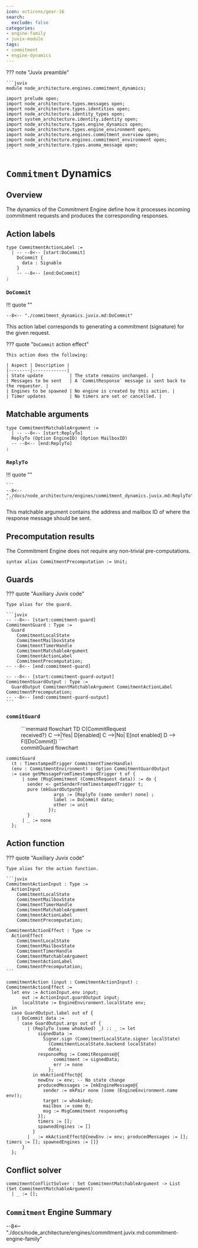 ```yaml
---
icon: octicons/gear-16
search:
  exclude: false
categories:
- engine-family
- juvix-module
tags:
- commitment
- engine-dynamics
---
```


??? note "Juvix preamble"

    ```juvix
    module node_architecture.engines.commitment_dynamics;

    import prelude open;
    import node_architecture.types.messages open;
    import node_architecture.types.identities open;
    import node_architecture.identity_types open;
    import system_architecture.identity.identity open;
    import node_architecture.types.engine_dynamics open;
    import node_architecture.types.engine_environment open;
    import node_architecture.engines.commitment_overview open;
    import node_architecture.engines.commitment_environment open;
    import node_architecture.types.anoma_message open;
    ```

# `Commitment` Dynamics

## Overview

The dynamics of the Commitment Engine define how it processes incoming commitment requests and produces the corresponding responses.

## Action labels

<!-- --8<-- [start:commitment-action-label] -->
```juvix
type CommitmentActionLabel :=
  | -- --8<-- [start:DoCommit]
    DoCommit {
      data : Signable
    }
    -- --8<-- [end:DoCommit]
;
```
<!-- --8<-- [end:commitment-action-label] -->

### `DoCommit`

!!! quote ""

    --8<-- "./commitment_dynamics.juvix.md:DoCommit"

This action label corresponds to generating a commitment (signature) for the given request.

??? quote "`DoCommit` action effect"

    This action does the following:

    | Aspect | Description |
    |--------|-------------|
    | State update          | The state remains unchanged. |
    | Messages to be sent   | A `CommitResponse` message is sent back to the requester. |
    | Engines to be spawned | No engine is created by this action. |
    | Timer updates         | No timers are set or cancelled. |

## Matchable arguments

<!-- --8<-- [start:commitment-matchable-argument] -->

```juvix
type CommitmentMatchableArgument :=
  | -- --8<-- [start:ReplyTo]
  ReplyTo (Option EngineID) (Option MailboxID)
  -- --8<-- [end:ReplyTo]
;
```
<!-- --8<-- [end:commitment-matchable-argument] -->

### `ReplyTo`

!!! quote ""

    ```
    --8<-- "./docs/node_architecture/engines/commitment_dynamics.juvix.md:ReplyTo"
    ```

This matchable argument contains the address and mailbox ID of where the response message should be sent.

## Precomputation results

The Commitment Engine does not require any non-trivial pre-computations.

<!-- --8<-- [start:commitment-precomputation-entry] -->
```juvix
syntax alias CommitmentPrecomputation := Unit;
```
<!-- --8<-- [end:commitment-precomputation-entry] -->

## Guards

??? quote "Auxiliary Juvix code"

    Type alias for the guard.

    ```juvix
    -- --8<-- [start:commitment-guard]
    CommitmentGuard : Type :=
      Guard
        CommitmentLocalState
        CommitmentMailboxState
        CommitmentTimerHandle
        CommitmentMatchableArgument
        CommitmentActionLabel
        CommitmentPrecomputation;
    -- --8<-- [end:commitment-guard]

    -- --8<-- [start:commitment-guard-output]
    CommitmentGuardOutput : Type :=
      GuardOutput CommitmentMatchableArgument CommitmentActionLabel CommitmentPrecomputation;
    -- --8<-- [end:commitment-guard-output]
    ```

### `commitGuard`

<figure markdown>
```mermaid
flowchart TD
    C{CommitRequest<br>received?}
    C -->|Yes| D[enabled]
    C -->|No| E[not enabled]
    D --> F([DoCommit])
```
<figcaption>commitGuard flowchart</figcaption>
</figure>

<!-- --8<-- [start:commit-guard] -->
```juvix
commitGuard
  (t : TimestampedTrigger CommitmentTimerHandle)
  (env : CommitmentEnvironment) : Option CommitmentGuardOutput
  := case getMessageFromTimestampedTrigger t of {
      | some (MsgCommitment (CommitRequest data)) := do {
        sender <- getSenderFromTimestampedTrigger t;
        pure (mkGuardOutput@{
                  args := [ReplyTo (some sender) none] ;
                  label := DoCommit data;
                  other := unit
                });
        }
      | _ := none
  };
```
<!-- --8<-- [end:commit-guard] -->

## Action function

??? quote "Auxiliary Juvix code"

    Type alias for the action function.

    ```juvix
    CommitmentActionInput : Type :=
      ActionInput
        CommitmentLocalState
        CommitmentMailboxState
        CommitmentTimerHandle
        CommitmentMatchableArgument
        CommitmentActionLabel
        CommitmentPrecomputation;

    CommitmentActionEffect : Type :=
      ActionEffect
        CommitmentLocalState
        CommitmentMailboxState
        CommitmentTimerHandle
        CommitmentMatchableArgument
        CommitmentActionLabel
        CommitmentPrecomputation;
    ```

<!-- --8<-- [start:action-function] -->
```juvix
commitmentAction (input : CommitmentActionInput) : CommitmentActionEffect :=
  let env := ActionInput.env input;
      out := ActionInput.guardOutput input;
      localState := EngineEnvironment.localState env;
  in
  case GuardOutput.label out of {
    | DoCommit data :=
      case GuardOutput.args out of {
        | (ReplyTo (some whoAsked) _) :: _ := let
            signedData :=
              Signer.sign (CommitmentLocalState.signer localState)
                (CommitmentLocalState.backend localState)
                data;
            responseMsg := CommitResponse@{
                  commitment := signedData;
                  err := none
                };
          in mkActionEffect@{
            newEnv := env; -- No state change
            producedMessages := [mkEngineMessage@{
              sender := mkPair none (some (EngineEnvironment.name env));
              target := whoAsked;
              mailbox := some 0;
              msg := MsgCommitment responseMsg
            }];
            timers := [];
            spawnedEngines := []
          }
        | _ := mkActionEffect@{newEnv := env; producedMessages := []; timers := []; spawnedEngines := []}
      }
  };
```
<!-- --8<-- [end:action-function] -->

## Conflict solver

```juvix
commitmentConflictSolver : Set CommitmentMatchableArgument -> List (Set CommitmentMatchableArgument)
  | _ := [];
```

## `Commitment` Engine Summary

--8<-- "./docs/node_architecture/engines/commitment.juvix.md:commitment-engine-family"
